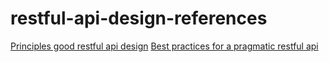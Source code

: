 # restful-api-design-references

[Principles good restful api design](https://codeplanet.io/principles-good-restful-api-design/)
[Best practices for a pragmatic restful api](https://www.vinaysahni.com/best-practices-for-a-pragmatic-restful-api)

